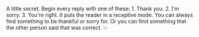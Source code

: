 A little secret. Begin every reply with one of these: 1. Thank you. 2. I'm sorry. 3. You're right. It puts the reader in a receptive mode. You can always find something to be thankful or sorry for. Or you can find something that the other person said that was correct. :boom:
